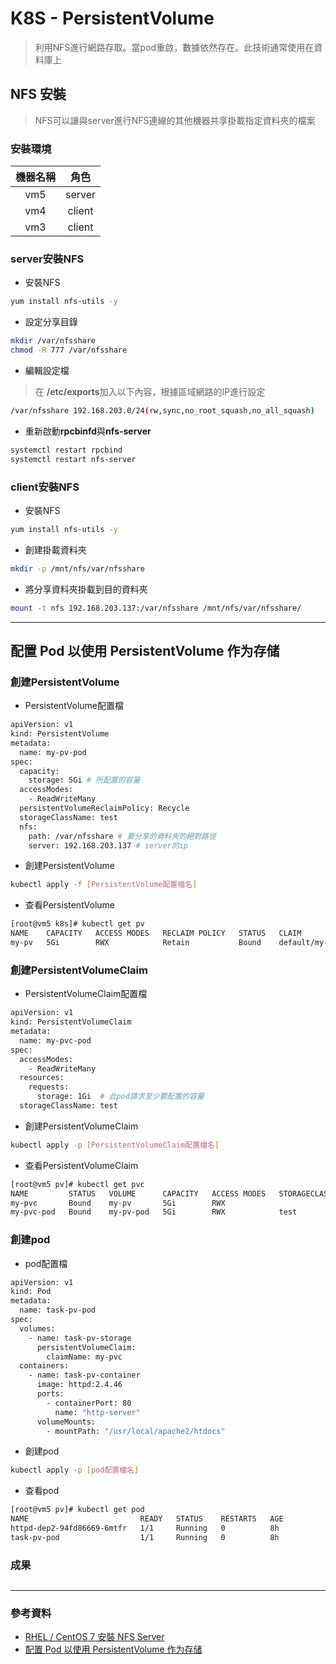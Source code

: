 # K8S - PersistentVolume
> 利用NFS進行網路存取。當pod重啟，數據依然存在。此技術通常使用在資料庫上

## NFS 安裝
> NFS可以讓與server進行NFS連線的其他機器共享掛載指定資料夾的檔案

### 安裝環境
|機器名稱|角色|
|:-----:|:-----:|
|vm5|server|
|vm4|client|
|vm3|client|

### server安裝NFS

* 安裝NFS
```sh
yum install nfs-utils -y
```

* 設定分享目錄
```sh
mkdir /var/nfsshare
chmod -R 777 /var/nfsshare
``` 
* 編輯設定檔
> 在 **/etc/exports**加入以下內容，根據區域網路的IP進行設定

```sh
/var/nfsshare 192.168.203.0/24(rw,sync,no_root_squash,no_all_squash)
```

* 重新啟動**rpcbinfd**與**nfs-server**

```sh
systemctl restart rpcbind
systemctl restart nfs-server
```

### client安裝NFS

* 安裝NFS

```sh
yum install nfs-utils -y
```

* 創建掛載資料夾

```sh
mkdir -p /mnt/nfs/var/nfsshare
```

* 將分享資料夾掛載到目的資料夾

```sh
mount -t nfs 192.168.203.137:/var/nfsshare /mnt/nfs/var/nfsshare/
```
---
## 配置 Pod 以使用 PersistentVolume 作为存储

### 創建PersistentVolume

* PersistentVolume配置檔
```sh
apiVersion: v1
kind: PersistentVolume
metadata:
  name: my-pv-pod
spec:
  capacity:
    storage: 5Gi # 所配置的容量
  accessModes:
    - ReadWriteMany
  persistentVolumeReclaimPolicy: Recycle
  storageClassName: test
  nfs:
    path: /var/nfsshare # 要分享的資料夾的絕對路徑
    server: 192.168.203.137 # server的ip
```

* 創建PersistentVolume
```sh
kubectl apply -f [PersistentVolume配置檔名]
```

* 查看PersistentVolume

```sh
[root@vm5 k8s]# kubectl get pv
NAME    CAPACITY   ACCESS MODES   RECLAIM POLICY   STATUS   CLAIM            STORAGECLASS   REASON   AGE
my-pv   5Gi        RWX            Retain           Bound    default/my-pvc                           55s

```

### 創建PersistentVolumeClaim

* PersistentVolumeClaim配置檔
```sh
apiVersion: v1
kind: PersistentVolumeClaim
metadata:
  name: my-pvc-pod
spec:
  accessModes:
    - ReadWriteMany
  resources:
    requests:
      storage: 1Gi  # 此pod請求至少要配置的容量
  storageClassName: test
```
* 創建PersistentVolumeClaim

```sh
kubectl apply -p [PersistentVolumeClaim配置檔名]
```

* 查看PersistentVolumeClaim

```sh
[root@vm5 pv]# kubectl get pvc
NAME         STATUS   VOLUME      CAPACITY   ACCESS MODES   STORAGECLASS   AGE
my-pvc       Bound    my-pv       5Gi        RWX                           9h
my-pvc-pod   Bound    my-pv-pod   5Gi        RWX            test           8h
```

### 創建pod

* pod配置檔

```sh
apiVersion: v1
kind: Pod
metadata:
  name: task-pv-pod
spec:
  volumes:
    - name: task-pv-storage
      persistentVolumeClaim:
        claimName: my-pvc
  containers:
    - name: task-pv-container
      image: httpd:2.4.46
      ports:
        - containerPort: 80
          name: "http-server"
      volumeMounts:
        - mountPath: "/usr/local/apache2/htdocs"
```

* 創建pod

```sh
kubectl apply -p [pod配置檔名]
```

* 查看pod
```sh
[root@vm5 pv]# kubectl get pod
NAME                         READY   STATUS    RESTARTS   AGE
httpd-dep2-94fd86669-6mtfr   1/1     Running   0          8h
task-pv-pod                  1/1     Running   0          8h
```
### 成果

##

---
### 參考資料
* [RHEL / CentOS 7 安裝 NFS Server](https://www.opencli.com/linux/rhel-centos-7-install-nfs-server)
* [配置 Pod 以使用 PersistentVolume 作为存储](https://kubernetes.io/zh/docs/tasks/configure-pod-container/configure-persistent-volume-storage/)
